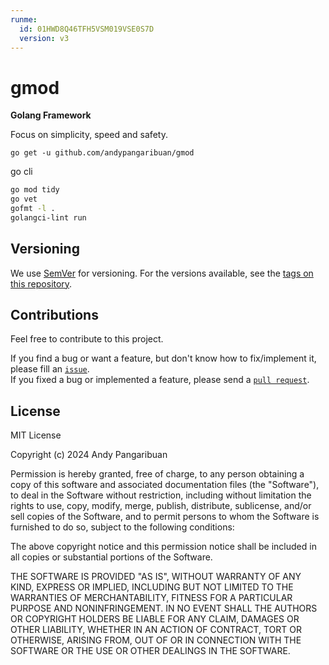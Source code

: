 ```yaml
---
runme:
  id: 01HWD8Q46TFH5VSM019VSE0S7D
  version: v3
---
```


# gmod

**Golang Framework**

Focus on simplicity, speed and safety.

```shell {"id":"01HWD8Q46TFH5VSM019RG9NTWJ"}
go get -u github.com/andypangaribuan/gmod
```

go cli

```sh {"id":"01HWD8SGV3ZPBDF1B6256B580C","interactive":"false"}
go mod tidy
go vet
gofmt -l .
golangci-lint run
```

## Versioning

We use [SemVer](http://semver.org/) for versioning. For the versions available, see the [tags on this repository](https://github.com/andypangaribuan/gmod/tags).

## Contributions

Feel free to contribute to this project.

If you find a bug or want a feature, but don't know how to fix/implement it, please fill an [`issue`](https://github.com/andypangaribuan/gmod/issues).  
If you fixed a bug or implemented a feature, please send a [`pull request`](https://github.com/andypangaribuan/gmod/pulls).

## License

MIT License

Copyright (c) 2024 Andy Pangaribuan

Permission is hereby granted, free of charge, to any person obtaining a copy
of this software and associated documentation files (the "Software"), to deal
in the Software without restriction, including without limitation the rights
to use, copy, modify, merge, publish, distribute, sublicense, and/or sell
copies of the Software, and to permit persons to whom the Software is
furnished to do so, subject to the following conditions:

The above copyright notice and this permission notice shall be included in all
copies or substantial portions of the Software.

THE SOFTWARE IS PROVIDED "AS IS", WITHOUT WARRANTY OF ANY KIND, EXPRESS OR
IMPLIED, INCLUDING BUT NOT LIMITED TO THE WARRANTIES OF MERCHANTABILITY,
FITNESS FOR A PARTICULAR PURPOSE AND NONINFRINGEMENT. IN NO EVENT SHALL THE
AUTHORS OR COPYRIGHT HOLDERS BE LIABLE FOR ANY CLAIM, DAMAGES OR OTHER
LIABILITY, WHETHER IN AN ACTION OF CONTRACT, TORT OR OTHERWISE, ARISING FROM,
OUT OF OR IN CONNECTION WITH THE SOFTWARE OR THE USE OR OTHER DEALINGS IN THE
SOFTWARE.
